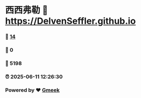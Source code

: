 # 西西弗勒 :link: https://DelvenSeffler.github.io 
### :page_facing_up: [14](https://DelvenSeffler.github.io/tag.html) 
### :speech_balloon: 0 
### :hibiscus: 5198 
### :alarm_clock: 2025-06-11 12:26:30 
### Powered by :heart: [Gmeek](https://github.com/Meekdai/Gmeek)
